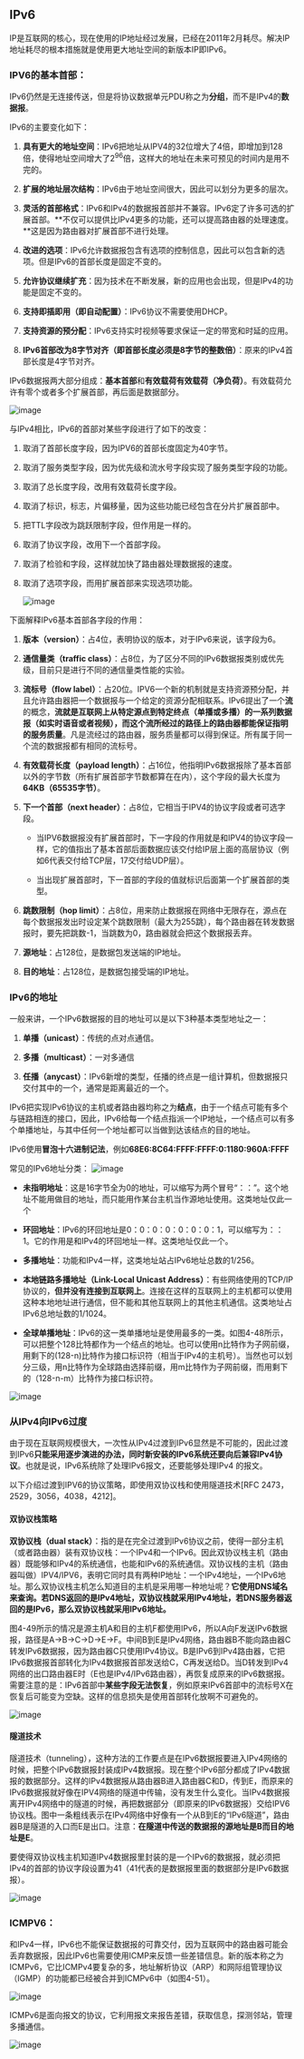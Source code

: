 ## IPv6

IP是互联网的核心，现在使用的IP地址经过发展，已经在2011年2月耗尽。解决IP地址耗尽的根本措施就是使用更大地址空间的新版本IP即IPv6。

### IPV6的基本首部：

IPv6仍然是无连接传送，但是将协议数据单元PDU称之为**分组**，而不是IPv4的**数据报**。

IPv6的主要变化如下：

1.  **具有更大的地址空间**：IPv6把地址从IPV4的32位增大了4倍，即增加到128倍，使得地址空间增大了$2^{96}$倍，这样大的地址在未来可预见的时间内是用不完的。

2.  **扩展的地址层次结构**：IPv6由于地址空间很大，因此可以划分为更多的层次。

3.  **灵活的首部格式**：IPv6和IPv4的数据报首部并不兼容。IPv6定了许多可选的扩展首部。\*\*不仅可以提供比IPv4更多的功能，还可以提高路由器的处理速度。\*\*这是因为路由器对扩展首部不进行处理。

4.  **改进的选项**：IPv6允许数据报包含有选项的控制信息，因此可以包含新的选项。但是IPv6的首部长度是固定不变的。

5.  **允许协议继续扩充**：因为技术在不断发展，新的应用也会出现，但是IPv4的功能是固定不变的。

6.  **支持即插即用（即自动配置）**：IPv6协议不需要使用DHCP。

7.  **支持资源的预分配**：IPv6支持实时视频等要求保证一定的带宽和时延的应用。

8.  **IPv6首部改为8字节对齐（即首部长度必须是8字节的整数倍）**：原来的IPv4首部长度是4字节对齐。

IPv6数据报两大部分组成：**基本首部**和**有效载荷有效载荷（净负荷）**。有效载荷允许有零个或者多个扩展首部，再后面是数据部分。

![image](https://img2020.cnblogs.com/blog/2361214/202108/2361214-20210818130756044-580154821.png)

与IPv4相比，IPv6的首部对某些字段进行了如下的改变：

1.  取消了首部长度字段，因为IPV6的首部长度固定为40字节。

2.  取消了服务类型字段，因为优先级和流水号字段实现了服务类型字段的功能。

3.  取消了总长度字段，改用有效载荷长度字段。

4.  取消了标识，标志，片偏移量，因为这些功能已经包含在分片扩展首部中。

5.  把TTL字段改为跳跃限制字段，但作用是一样的。

6.  取消了协议字段，改用下一个首部字段。

7.  取消了检验和字段，这样就加快了路由器处理数据报的速度。

8.  取消了选项字段，而用扩展首部来实现选项功能。

    ![image](https://img2020.cnblogs.com/blog/2361214/202108/2361214-20210818130813343-1028502871.png)

下面解释IPv6基本首部各字段的作用：

1.  **版本（version）**：占4位，表明协议的版本，对于IPv6来说，该字段为6。

2.  **通信量类（traffic class）**：占8位，为了区分不同的IPv6数据报类别或优先级，目前只是进行不同的通信量类性能的实验。

3.  **流标号（flow label）**：占20位。IPV6一个新的机制就是支持资源预分配，并且允许路由器把一个数据报与一个给定的资源分配相联系。IPv6提出了一个**流**的概念，**流就是互联网上从特定源点到特定终点（单播或多播）的一系列数据报（如实时语音或者视频），而这个流所经过的路径上的路由器都能保证指明的服务质量**。凡是流经过的路由器，服务质量都可以得到保证。所有属于同一个流的数据报都有相同的流标号。

4.  **有效载荷长度（payload length）**：占16位，他指明IPv6数据报除了基本首部以外的字节数（所有扩展首部字节数都算在在内），这个字段的最大长度为**64KB（65535字节）**。

5.  **下一个首部（next header）**：占8位，它相当于IPV4的协议字段或者可选字段。

    *   当IPV6数据报没有扩展首部时，下一字段的作用就是和IPV4的协议字段一样，它的值指出了基本首部后面数据应该交付给IP层上面的高层协议（例如6代表交付给TCP层，17交付给UDP层）。

    *   当出现扩展首部时，下一首部的字段的值就标识后面第一个扩展首部的类型。

6.  **跳数限制（hop limit）**：占8位，用来防止数据报在网络中无限存在，源点在每个数据报发出时设定某个跳数限制（最大为255跳），每个路由器在转发数据报时，要先把跳数-1，当跳数为0，路由器就会把这个数据报丢弃。

7.  **源地址**：占128位，是数据包发送端的IP地址。

8.  **目的地址**：占128位，是数据包接受端的IP地址。

### IPv6的地址

一般来讲，一个IPv6数据报的目的地址可以是以下3种基本类型地址之一：

1.  **单播（unicast）**：传统的点对点通信。

2.  **多播（multicast）**：一对多通信

3.  **任播（anycast）**：IPv6新增的类型，任播的终点是一组计算机，但数据报只交付其中的一个，通常是距离最近的一个。

IPv6把实现IPv6协议的主机或者路由器均称之为**结点**，由于一个结点可能有多个与链路相连的接口，因此，IPv6给每一个结点指派一个IP地址，一个结点可以有多个单播地址，与其中任何一个地址都可以当做到达该结点的目的地址。

IPv6使用**冒泡十六进制记法**，例如**68E6:8C64:FFFF:FFFF:0:1180:960A:FFFF**

常见的IPv6地址分类：
![image](https://img2020.cnblogs.com/blog/2361214/202108/2361214-20210818130834904-1890041860.png)

*   **未指明地址**：这是16字节全为0的地址，可以缩写为两个冒号“：：”。这个地址不能用做目的地址，而只能用作某台主机当作源地址使用。这类地址仅此一个

*   **环回地址**：IPv6的环回地址是0：0：0：0：0：0：0：1，可以缩写为：：1。它的作用是和IPv4的环回地址一样。这类地址仅此一个。

*   **多播地址**：功能和IPv4一样，这类地址站占IPv6地址总数的1/256。

*   **本地链路多播地址（Link-Local Unicast Address）**：有些网络使用的TCP/IP协议的，**但并没有连接到互联网上**。连接在这样的互联网上的主机都可以使用这种本地地址进行通信，但不能和其他互联网上的其他主机通信。这类地址占IPv6总地址数的1/1024。

*   **全球单播地址**：IPv6的这一类单播地址是使用最多的一类。如图4-48所示，可以把整个128比特都作为一个结点的地址。也可以使用n比特作为子网前缀，用剩下的(128-n)比特作为接口标识符（相当于IPv4的主机号）。当然也可以划分三级，用n比特作为全球路由选择前缀，用m比特作为子网前缀，而用剩下的（128-n-m）比特作为接口标识符。

![image](https://img2020.cnblogs.com/blog/2361214/202112/2361214-20211222184205531-1160476669.png)

### 从IPv4向IPv6过度

由于现在互联网规模很大，一次性从IPv4过渡到IPv6显然是不可能的，因此过渡到IPv6**只能采用逐步演进的办法，同时新安装的IPv6系统还要向后兼容IPv4协议**。也就是说，IPv6系统除了处理IPv6报文，还要能够处理IPv4 的报文。

以下介绍过渡到IPV6的协议策略，即使用双协议栈和使用隧道技术\[RFC 2473，2529，3056，4038，4212]。

#### 双协议栈策略

**双协议栈（dual stack）**：指的是在完全过渡到IPv6协议之前，使得一部分主机（或者路由器）装有双协议栈：一个IPv4和一个IPv6。因此双协议栈主机（路由器）既能够和IPv4的系统通信，也能和IPv6的系统通信。双协议栈的主机（路由器叫做）IPV4/IPV6，表明它同时具有两种IP地址：一个IPv4地址，一个IPv6地址。那么双协议栈主机怎么知道目的主机是采用哪一种地址呢？**它使用DNS域名来查询。若DNS返回的是IPv4地址，双协议栈就采用IPv4地址，若DNS服务器返回的是IPv6，那么双协议栈就采用IPv6地址。**

图4-49所示的情况是源主机A和目的主机F都使用IPv6，所以A向F发送IPv6数据报，路径是A->B->C->D->E->F。中间B到E是IPv4网络，路由器B不能向路由器C转发IPv6数据报，因为路由器C只使用IPv4协议。B是IPv6到IPv4路由器，它把IPv6数据报首部转化为IPv4数据报首部发送给C，C再发送给D。当D转发到IPv4网络的出口路由器E时（E也是IPv4/IPv6路由器），再恢复成原来的IPv6数据报。需要注意的是：IPv6首部中**某些字段无法恢复**，例如原来IPv6首部中的流标号X在恢复后可能变为空缺。这样的信息损失是使用首部转化放啊不可避免的。

![image](https://img2020.cnblogs.com/blog/2361214/202112/2361214-20211222184235241-1702968343.png)

#### 隧道技术

隧道技术（tunneling），这种方法的工作要点是在IPv6数据报要进入IPv4网络的时候，把整个IPv6数据报封装成IPv4数据报。现在整个IPv6部分都成了IPv4数据报的数据部分。这样的IPv4数据报从路由器B进入路由器C和D，传到E，而原来的IPv6数据报就好像在IPV4网络的隧道中传输，没有发生什么变化。当IPv4数据报离开IPv4网络中的隧道的时候，再把数据部分（即原来的IPv6数据报）交给IPV6协议栈。图中一条粗线表示在IPv4网络中好像有一个从B到E的“IPv6隧道”，路由器B是隧道的入口而E是出口。注意：**在隧道中传送的数据报的源地址是B而目的地址是E**。

要使得双协议栈主机知道IPv4数据报里封装的是一个IPv6的数据报，就必须把IPv4的首部的协议字段设置为41（41代表的是数据报里面的数据部分是IPv6数据报）。

![image](https://img2020.cnblogs.com/blog/2361214/202108/2361214-20210818130851821-1383980107.png)

### ICMPV6：

和IPv4一样，IPv6也不能保证数据报的可靠交付，因为互联网中的路由器可能会丢弃数据报，因此IPv6也需要使用ICMP来反馈一些差错信息。新的版本称之为ICMPv6，它比ICMPv4要复杂的多，地址解析协议（ARP）和网际组管理协议（IGMP）的功能都已经被合并到ICMPv6中（如图4-51）。

![image](https://img2020.cnblogs.com/blog/2361214/202108/2361214-20210818130921600-83029626.png)

ICMPv6是面向报文的协议，它利用报文来报告差错，获取信息，探测邻站，管理多播通信。

![image](https://img2020.cnblogs.com/blog/2361214/202112/2361214-20211222184328601-339979022.png)
